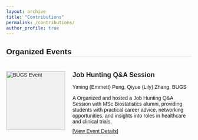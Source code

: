 ```yaml
---
layout: archive
title: "Contributions"
permalink: /contributions/
author_profile: true
---
```

<style>
  .portfolio {
    font-family: Arial, sans-serif;
    max-width: 800px;
    margin: 0 auto;
  }

  h2 {
    text-align: left;
    margin-bottom: 40px;
    border-bottom: 1px solid #ccc; /* Adds a thin line */
  }

  .participation {
    display: flex;
    margin-bottom: 40px;
    align-items: flex-start;
    padding-bottom: 20px;
  }

  .participation-image {
    width: 160px;
    height: 160px;
    background-color: #f0f0f0;
    margin-right: 20px;
    flex-shrink: 0;
    display: flex;
    justify-content: center;
    align-items: center;
  }

.participation-image img {
  width: 100%;
  height: 100%;
  object-fit: cover;
  image-rendering: -webkit-optimize-contrast; /* For webkit browsers */
  image-rendering: crisp-edges; /* For other browsers */
}

  .participation-content {
    flex: 1;
  }

  .participation h3 {
    margin-top: 0;
    margin-bottom: 10px;
    font-size: 18px; /* Smaller heading size */
  }

  .team-members {
    font-style: italic;
    margin-bottom: 10px;
    font-size: 14px; /* Smaller team members text */
  }

  .participation-content p {
    font-size: 14px; /* Smaller paragraph text */
    margin-bottom: 10px;
  }

  .view-presentation {
    color: #0066cc;
    text-decoration: none;
    font-size: 14px; /* Smaller link text */
  }

  .view-presentation:hover {
    text-decoration: underline;
  }
</style>

<div class="portfolio">
  <h2>Organized Events</h2>

  <div class="participation">
    <div class="participation-image">
      <img src="https://emmett-peng.github.io/images/bugs_1.jpeg" alt="BUGS Event">
    </div>
    <div class="participation-content">
      <h3>Job Hunting Q&A Session</h3>
      <p class="Organizer"> Yiming (Emmett) Peng, Qiyue (Lily) Zhang, BUGS</p>
      <p>A Organized and hosted a Job Hunting Q&A Session with MSc Biostatistics alumni, providing students with practical career advice, networking opportunities, and insights into roles in healthcare and clinical trials.</p>
      <a href="[https://biostatistics-union-of-grad-students.github.io/seminar/2025/01/21/2025-Job-Hunting]" target="_blank">[View Event Details]</a>
    </div>
  </div>



  
</div>

